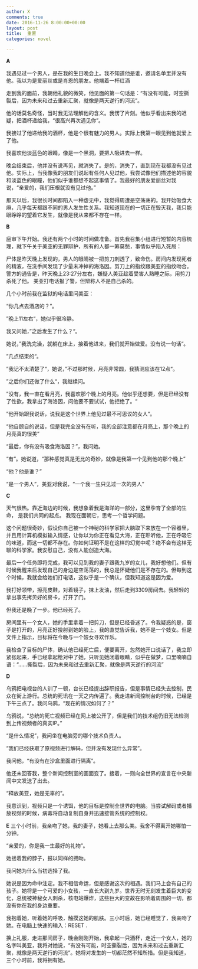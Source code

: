 ```yaml
---
author: X
comments: true
date: 2016-11-26 8:00:00+00:00
layout: post
title:  重置
categories: novel

---
```


**A**

我遇见过一个男人，是在我的生日晚会上。我不知道他是谁，邀请名单里并没有他。我以为是爱丽丝或是肖恩的朋友。他端着一杯红酒

走到我的面前，我朝他礼貌的微笑，他见面的第一句话是：“有没有可能，时空撕裂后，因为未来和过去重新汇聚，就像是两天逆行的河流”。

他的话莫名奇怪，当时我无法理解他的含义。我愣了片刻。他似乎看出来我的迟疑，把酒杯递给我，“很高兴再次遇见你”。

我接过了他递给我的酒杯，他是个很有魅力的男人。实际上我第一眼见到他就爱上了他。

我喜欢他淡蓝色的眼睛，像是一个黑洞，要把人吸进去一样。

晚会结束后，他并没有说再见，就消失了。是的，消失了，直到现在我都没有见过他。实际上，当我像我的朋友们说起有任何人见过他，我尝试像他们描述他的容貌和淡蓝色的眼瞳，他们似乎谁都想不起这事情了。我最好的朋友爱丽丝对我说，“亲爱的，我们压根就没有见过他。”

那天以后，我很长时间都陷入一种虚无中，我觉得周遭是空荡荡的。我开始吸食大麻，几乎每天都跟不同的男人发生性关系。我知道现在的一切正在毁灭我，我只能眼睁睁的望着它发生，就像是我从来都不存在一样。



**B**

庭审下午开始。我还有两个小时的时间做准备。首先我召集小组进行短暂的内容梳理，就下午关于美亚的无罪辩护，所有的人都一筹莫愁，事情似乎陷入死局：

尸体是昨天晚上发现的，男人的眼睛被一把剪刀刺透了，致命伤。房间内发现死者的精液，在洗手间发现了少量未冲掉的海洛因。剪刀上的指纹跟美亚的指纹吻合。警方的通告是，昨天晚上23:27分左右，嫌疑人美亚趁着受害人熟睡之际，用剪刀杀死了他。 美亚打电话报了警，但辩称人不是自己杀的。

几个小时前我在监狱的电话里问美亚：

“你几点去酒店的？”。

”晚上11左右“，她似乎很冷静。

我又问她，”之后发生了什么？“。

她说，”我洗完澡，就躺在床上，接着他进来，我们就开始做爱。没有说一句话“。

”几点结束的“。

”我记不太清楚了“，她说，”不过那时候，月亮非常圆，我猜测应该在12点“。

”之后你们还做了什么“，我继续问。

”没有，我一直在看月亮，我喜欢那个晚上的月亮。他似乎还想要，但是已经没有了性欲，我拿出了海洛因，问他要不要试试，他拒绝了。“

”他开始跟我说话，说我是这个世界上他见过最不可思议的女人“。

“他自顾自的说话，但是我完全没有在听，我的全部注意都在月亮上，那个晚上的月亮真的很美”

“最后，你有没有吸食海洛因？”，我问她。

“有”。她说道，“那种感觉真是无比的奇妙，就像是我第一个见到他的那个晚上”

“他？他是谁？”

“是一个男人”，美亚对我说，“一个我一生只见过一次的男人”



**C**

天气很热。靠近海边的时候，我想象着我是海洋的一部分，这里孕育了全部的生命， 是我们共同的起点。 我现在面朝它，思考一个哲学问题。

这个问题很奇妙，假设你自己被一个神秘的科学家把大脑取下来放在一个容器里，并且用计算机模拟输入情感，让你以为你正在看见大海，正在聆听他，正在呼吸它的味道，而这一切都不存在。你如何证明不是在这样的幻觉中呢？绝不会有这样无聊的科学家。我安慰自己，没有人能创造大海。

最后一个任务即将完成，我可以见到我的妻子跟我九岁的女儿，我好想他们。但有时候我醒来后发现自己的身边是空荡荡的，我总是怀疑他们是不存在的。但每到这个时候，我就会给她们打电话，这似乎是一个确认，但我知道这是因为爱。

我打好领带，擦亮皮鞋，对着镜子，抹上发油，然后走到3309房间去。我轻轻的拿出事先拷贝好的房卡，打开了门。

但我还是晚了一步。他已经死了。

房间里有一个女人，她的手里拿着一把剪刀，但是已经昏迷了。令我疑惑的是，窗子是打开的，月亮正好投射到她的脸上，我的直觉告诉我，她不是一个妓女。但是文件上指示，目标将在今晚与一个妓女寻欢作乐。

我检查了目标的尸体，确认他已经死亡后，便要离开，忽然她开口说话了，我立即紧张起来，手已经拿起枪对中了她，只听见她闭着眼睛，似乎在做梦，口里喃喃自语：“......撕裂后，因为未来和过去重新汇聚，就像是两天逆行的河流”



**D**

乌鸦把电视台的人训了一顿，台长已经提出辞职报告，但是事情已经失去控制，民众在街上游行。总统的死讯在一天之内传遍了。我走进新闻控制台的时候，已经是下午三点了。我问乌鸦，“现在的情况如何了？”

乌鸦说，“总统的死亡视频已经在网上被公开了，但是我们的技术组仍旧无法检测到上传视频者的真实IP。”

“是什么情况”，我问坐在电脑旁的哪个技术负责人。

“我们已经获取了原视频进行解码，但并没有发现什么异常”。

我问他，“有没有在沙盒里面进行隔离”。

他还未回答我，整个新闻控制室的画面变了。接着，一则向全世界的宣言在中央新闻中文发送了出去。

“释放美亚，她是无辜的”。

我意识到，视频只是一个诱饵，他的目标是控制全世界的电脑。当尝试解码或者播放视频的时候，病毒将自动复制自身并迅速接管系统的控制权。



**E**
三个小时前，我亲吻了她，我的妻子，她看上去那么美。我舍不得离开她哪怕一分钟。

“亲爱的，你是我一生最好的礼物”。

她搂着我的脖子，报以同样的拥吻。

我问她为什么当初选择了我。

她说是因为命中注定。我不相信命运，但是感谢这次的相遇。我们马上会有自己的孩子。她将是一个可爱的小女孩，一直长大到九岁。世界无时无刻发生着巨大的变化，总统被神秘女人刺杀，核电站爆炸，这些巨大的变故在影响着周围的一切，都没有你在我的身边重要。

我抱着她，听着她的呼吸，触摸这她的肌肤。三小时后，她已经睡觉了，我亲吻了她。在电脑上快速的输入：RESET .

换上礼服，走进那间房子，晚会刚刚开始，我拿起一只酒杯，走近一个女人，她的名字叫美亚，我将对她说，“有没有可能，时空撕裂后，因为未来和过去重新汇聚，就像是两天逆行的河流”。她将对发生的一切都茫然不知所措。但是我知道，三个小时前，我将拥有她。
